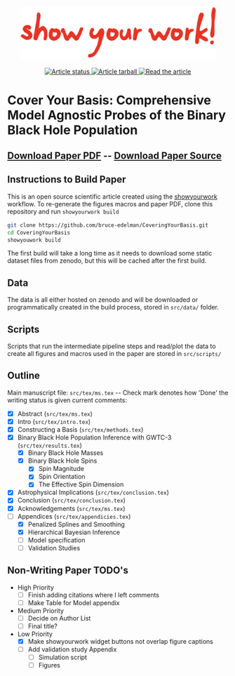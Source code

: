 <p align="center">
<a href="https://github.com/showyourwork/showyourwork">
<img width = "450" src="https://raw.githubusercontent.com/showyourwork/.github/main/images/showyourwork.png" alt="showyourwork"/>
</a>
<br>
<br>
<a href="https://github.com/bruce-edelman/CoveringYourBasis/actions/workflows/build.yml">
<img src="https://github.com/bruce-edelman/CoveringYourBasis/actions/workflows/build.yml/badge.svg?branch=main" alt="Article status"/>
</a>
<a href="https://github.com/bruce-edelman/CoveringYourBasis/raw/main-pdf/arxiv.tar.gz">
<img src="https://img.shields.io/badge/article-tarball-blue.svg?style=flat" alt="Article tarball"/>
</a>
<a href="https://github.com/bruce-edelman/CoveringYourBasis/raw/main-pdf/ms.pdf">
<img src="https://img.shields.io/badge/article-pdf-blue.svg?style=flat" alt="Read the article"/>
</a>
</p>

# Cover Your Basis: Comprehensive Model Agnostic Probes of the Binary Black Hole Population

## [Download Paper PDF](https://github.com/bruce-edelman/CoveringYourBasis/raw/main-pdf/ms.pdf) -- [Download Paper Source](https://github.com/bruce-edelman/CoveringYourBasis/raw/main-pdf/arxiv.tar.gz)

## Instructions to Build Paper

This is an open source scientific article created using the [showyourwork](https://github.com/showyourwork/showyourwork) workflow.
To re-generate the figures macros and paper PDF, clone this repository and run `showyourwork build`

```bash
git clone https://github.com/bruce-edelman/CoveringYourBasis.git
cd CoveringYourBasis
showyouwork build
```

The first build will take a long time as it needs to download some static dataset files from zenodo, but this will be cached after the first build.

## Data

The data is all either hosted on zenodo and will be downloaded or programmatically created in the build process, stored in `src/data/` folder.

## Scripts

Scripts that run the intermediate pipeline steps and read/plot the data to create all figures and macros used in the paper are stored in `src/scripts/`

## Outline

Main manuscript file: `src/tex/ms.tex` -- Check mark denotes how 'Done' the writing status is given current comments:

- [x] Abstract (`src/tex/ms.tex`)
- [x] Intro (`src/tex/intro.tex`)
- [x] Constructing a Basis (`src/tex/methods.tex`)
- [x] Binary Black Hole Population Inference with GWTC-3 (`src/tex/results.tex`)
  - [x] Binary Black Hole Masses
  - [x] Binary Black Hole Spins
    - [x] Spin Magnitude
    - [x] Spin Orientation
    - [x] The Effective Spin Dimension
- [x] Astrophysical Implications (`src/tex/conclusion.tex`)
- [x] Conclusion (`src/tex/conclusion.tex`)
- [x] Acknowledgements (`src/tex/ms.tex`)
- [ ] Appendices (`src/tex/appendicies.tex`)
  - [x] Penalized Splines and Smoothing
  - [x] Hierarchical Bayesian Inference
  - [ ] Model specification
  - [ ] Validation Studies

## Non-Writing Paper TODO's
- High Priority
  - [ ] Finish adding citations where I left comments
  - [ ] Make Table for Model appendix
- Medium Priority
  - [ ] Decide on Author List 
  - [ ] Final title?
- Low Priority
  - [x] Make showyourwork widget buttons not overlap figure captions
  - [ ] Add validation study Appendix
    - [ ] Simulation script
    - [ ] Figures